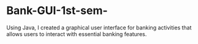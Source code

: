 # Bank-GUI-1st-sem-
Using Java, I created a graphical user interface for banking activities that allows users to interact with essential banking features. 
